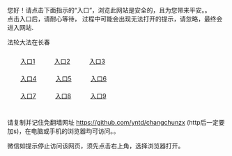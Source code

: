 您好！请点击下面指示的“入口”，浏览此网站是安全的，且为您带来平安。。 <br/>
点击入口后，请耐心等待， 过程中可能会出现无法打开的提示，请忽略，最终会进入网站. </br>

法轮大法在长春<br/>
<div style="padding:10px"><a style="margin:20px" target="_blank" href="https://d3c4wm5so3fxjv.cloudfront.net/2Qpsp?rdxgvv" id="ccLink1" rel="nofollow">入口1</a> <a target="_blank" style="margin:20px" href="https://d111vfgspqbncv.cloudfront.net/2Qpsp?jddonqne" id="ccLink2" rel="nofollow">入口2</a> <a style="margin:20px" target="_blank" href="https://d10o73bp7igwwy.cloudfront.net/2Qpsp?bvtbawvp" id="ccLink3" rel="nofollow">入口3</a></div>

<div style="padding:10px" ><a style="margin:20px" target="_blank" href="https://d3c4wm5so3fxjv.cloudfront.net/2Qpsp?rdxgvv" id="ccLink4" rel="nofollow">入口4</a> <a style="margin:20px" href="https://d111vfgspqbncv.cloudfront.net/2Qpsp?jddonqne" target="_blank" id="ccLink5" rel="nofollow">入口5</a> <a style="margin:20px" href="https://d10o73bp7igwwy.cloudfront.net/2Qpsp?bvtbawvp" target="_blank" id="ccLink6" rel="nofollow">入口6</a></div>

<div style="padding:10px"><a style="margin:20px" target="_blank" href="https://d3c4wm5so3fxjv.cloudfront.net/2Qpsp?rdxgvv" id="ccLink7" rel="nofollow">入口7</a> <a style="margin:20px" href="https://d111vfgspqbncv.cloudfront.net/2Qpsp?jddonqne" target="_blank" id="ccLink8" rel="nofollow">入口8</a> <a style="margin:20px" target="_blank" href="https://d10o73bp7igwwy.cloudfront.net/2Qpsp?bvtbawvp" id="ccLink9" rel="nofollow">入口9</a></div>

<br/>



请复制并记住免翻墙网址 https://github.com/yntd/changchunzx (http后一定要加s)，在电脑或手机的浏览器均可访问。。<br/>

微信如提示停止访问该网页，须先点击右上角，选择浏览器打开。
